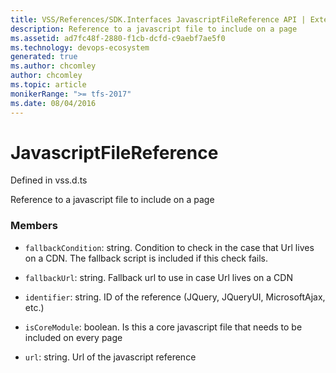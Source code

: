 ```yaml
---
title: VSS/References/SDK.Interfaces JavascriptFileReference API | Extensions for Azure DevOps Services
description: Reference to a javascript file to include on a page
ms.assetid: ad7fc48f-2880-f1cb-dcfd-c9aebf7ae5f0
ms.technology: devops-ecosystem
generated: true
ms.author: chcomley
author: chcomley
ms.topic: article
monikerRange: ">= tfs-2017"
ms.date: 08/04/2016
---
```


# JavascriptFileReference

Defined in vss.d.ts

Reference to a javascript file to include on a page

### Members

- `fallbackCondition`: string. Condition to check in the case that Url lives on a CDN. The fallback script is included if this check fails.

- `fallbackUrl`: string. Fallback url to use in case Url lives on a CDN

- `identifier`: string. ID of the reference (JQuery, JQueryUI, MicrosoftAjax, etc.)

- `isCoreModule`: boolean. Is this a core javascript file that needs to be included on every page

- `url`: string. Url of the javascript reference

